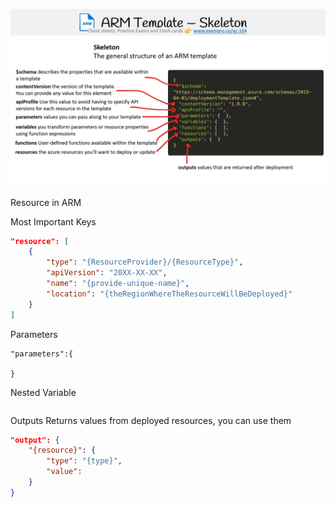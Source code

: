 



![Alt text](image-36.png)


Resource in ARM

Most Important Keys 
```json 
"resource": [
    {
        "type": "{ResourceProvider}/{ResourceType}",
        "apiVersion": "20XX-XX-XX",
        "name": "{provide-unique-name}",
        "location": "{theRegionWhereTheResourceWillBeDeployed}" 
    }
]
```

Parameters
```
"parameters":{

}
```

Nested Variable
```json

```

Outputs
Returns values from deployed resources, you can use them
```json 
"output": {
    "{resource}": {
        "type": "{type}",
        "value": 
    }
}
```